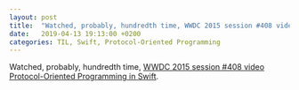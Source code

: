 ```yaml
---
layout: post
title:  "Watched, probably, hundredth time, WWDC 2015 session #408 video Protocol-Oriented Programming in Swift"
date:   2019-04-13 19:13:00 +0200
categories: TIL, Swift, Protocol-Oriented Programming
---
```

Watched, probably, hundredth time, [WWDC 2015 session #408 video Protocol-Oriented Programming in Swift](https://developer.apple.com/videos/play/wwdc2015/408/).
